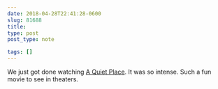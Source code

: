 ```yaml
---
date: 2018-04-28T22:41:28-0600
slug: 81688
title: 
type: post
post_type: note

tags: []
---
```

We just got done watching [A Quiet Place](https://youtu.be/p9wE8dyzEJE). It was so intense. Such a fun movie to see in theaters.



